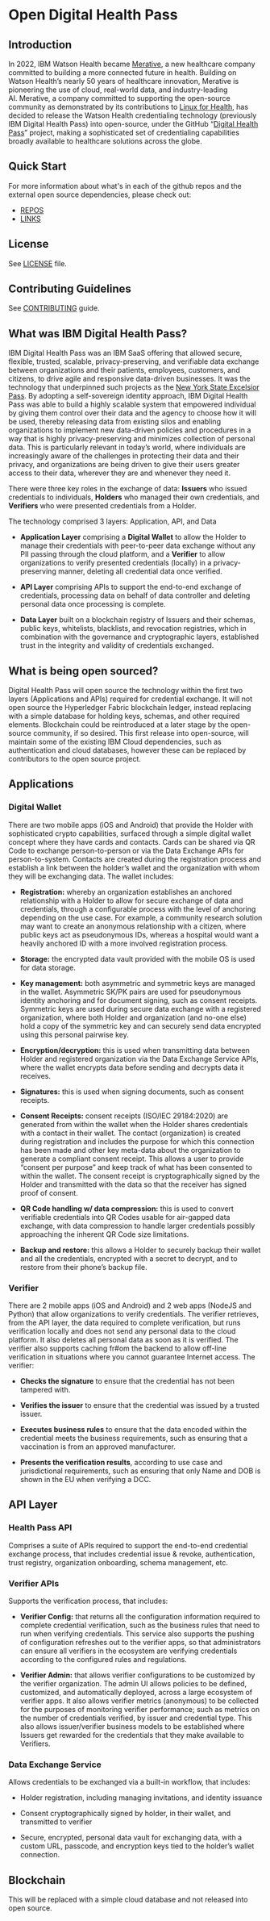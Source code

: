 # Open Digital Health Pass

## Introduction

In 2022, IBM Watson Health became [Merative](https://www.merative.com/), a new healthcare company committed to building a more connected future in health. Building on Watson Health’s nearly 50 years of healthcare innovation, Merative is pioneering the use of cloud, real-world data, and industry-leading AI. Merative, a company committed to supporting the open-source community as demonstrated by its contributions to [Linux for Health](https://linuxforhealth.github.io/docs/index.html), has decided to release the Watson Health credentialing technology (previously IBM Digital Health Pass) into open-source, under the GitHub “[Digital Health Pass](https://github.com/digitalhealthpass)” project, making a sophisticated set of credentialing capabilities broadly available to healthcare solutions across the globe.

## Quick Start

For more information about what's in each of the github repos and the external open source dependencies, please check out:
* [REPOS](./REPOS.md)
* [LINKS](./LINKS.md)

## License
See [LICENSE](LICENSE) file.

## Contributing Guidelines
See [CONTRIBUTING](CONTRIBUTING.md) guide.

## What was IBM Digital Health Pass?

IBM Digital Health Pass was an IBM SaaS offering that allowed secure, flexible, trusted, scalable, privacy-preserving, and verifiable data exchange between organizations and their patients, employees, customers, and citizens, to drive agile and responsive data-driven businesses. It was the technology that underpinned such projects as the [New York State Excelsior Pass](https://covid19vaccine.health.ny.gov/excelsior-pass-plus). By adopting a self-sovereign identity approach, IBM Digital Health Pass was able to build a highly scalable system that empowered individual by giving them control over their data and the agency to choose how it will be used, thereby releasing data from existing silos and enabling organizations to implement new data-driven policies and procedures in a way that is highly privacy-preserving and minimizes collection of personal data. This is particularly relevant in today’s world, where individuals are increasingly aware of the challenges in protecting their data and their privacy, and organizations are being driven to give their users greater access to their data, wherever they are and whenever they need it.

There were three key roles in the exchange of data: **Issuers** who issued credentials to individuals, **Holders** who managed their own credentials, and **Verifiers** who were presented credentials from a Holder.

The technology comprised 3 layers: Application, API, and Data

* **Application Layer** comprising a **Digital Wallet** to allow the Holder to manage their credentials with peer-to-peer data exchange without any PII passing through the cloud platform, and a **Verifier** to allow organizations to verify presented credentials (locally) in a privacy-preserving manner, deleting all credential data once verified.

* **API Layer** comprising APIs to support the end-to-end exchange of credentials, processing data on behalf of data controller and deleting personal data once processing is complete.

* **Data Layer** built on a blockchain registry of Issuers and their schemas, public keys, whitelists, blacklists, and revocation registries, which in combination with the governance and cryptographic layers, established trust in the integrity and validity of credentials exchanged.

## What is being open sourced?

Digital Health Pass will open source the technology within the first two layers (Applications and APIs) required for credential exchange. It will not open source the Hyperledger Fabric blockchain ledger, instead replacing with a simple database for holding keys, schemas, and other required elements. Blockchain could be reintroduced at a later stage by the open-source community, if so desired. This first release into open-source, will maintain some of the existing IBM Cloud dependencies, such as authentication and cloud databases, however these can be replaced by contributors to the open source project.

## Applications

### Digital Wallet

There are two mobile apps (iOS and Android) that provide the Holder with sophisticated crypto capabilities, surfaced through a simple digital wallet concept where they have cards and contacts. Cards can be shared via QR Code to exchange person-to-person or via the Data Exchange APIs for person-to-system. Contacts are created during the registration process and establish a link between the holder’s wallet and the organization with whom they will be exchanging data. The wallet includes:

* **Registration:** whereby an organization establishes an anchored relationship with a Holder to allow for secure exchange of data and credentials, through a configurable process with the level of anchoring depending on the use case. For example, a community research solution may want to create an anonymous relationship with a citizen, where public keys act as pseudonymous IDs, whereas a hospital would want a heavily anchored ID with a more involved registration process.

* **Storage:** the encrypted data vault provided with the mobile OS is used for data storage.

* **Key management:** both asymmetric and symmetric keys are managed in the wallet. Asymmetric SK/PK pairs are used for pseudonymous identity anchoring and for document signing, such as consent receipts. Symmetric keys are used during secure data exchange with a registered organization, where both Holder and organization (and no-one else) hold a copy of the symmetric key and can securely send data encrypted using this personal pairwise key.

* **Encryption/decryption:** this is used when transmitting data between Holder and registered organization via the Data Exchange Service APIs, where the wallet encrypts data before sending and decrypts data it receives.

* **Signatures:** this is used when signing documents, such as consent receipts.

* **Consent Receipts:** consent receipts (ISO/IEC 29184:2020) are generated from within the wallet when the Holder shares credentials with a contact in their wallet. The contact (organization) is created during registration and includes the purpose for which this connection has been made and other key meta-data about the organization to generate a compliant consent receipt. This allows a user to provide “consent per purpose” and keep track of what has been consented to within the wallet. The consent receipt is cryptographically signed by the Holder and transmitted with the data so that the receiver has signed proof of consent.

* **QR Code handling w/ data compression:** this is used to convert verifiable credentials into QR Codes usable for air-gapped data exchange, with data compression to handle larger credentials possibly approaching the inherent QR Code size limitations.

* **Backup and restore:** this allows a Holder to securely backup their wallet and all the credentials, encrypted with a secret to decrypt, and to restore from their phone’s backup file.

### Verifier

There are 2 mobile apps (iOS and Android) and 2 web apps (NodeJS and Python) that allow organizations to verify credentials. The verifier retrieves, from the API layer, the data required to complete verification, but runs verification locally and does not send any personal data to the cloud platform. It also deletes all personal data as soon as it is verified. The verifier also supports caching fr#om the backend to allow off-line verification in situations where you cannot guarantee Internet access. The verifier:

* **Checks the signature** to ensure that the credential has not been tampered with.

* **Verifies the issuer** to ensure that the credential was issued by a trusted issuer.

* **Executes business rules** to ensure that the data encoded within the credential meets the business requirements, such as ensuring that a vaccination is from an approved manufacturer.

* **Presents the verification results**, according to use case and jurisdictional requirements, such as ensuring that only Name and DOB is shown in the EU when verifying a DCC.

## API Layer

### Health Pass API

Comprises a suite of APIs required to support the end-to-end credential exchange process, that includes credential issue & revoke, authentication, trust registry, organization onboarding, schema management, etc.

### Verifier APIs

Supports the verification process, that includes:

* **Verifier Config:** that returns all the configuration information required to complete credential verification, such as the business rules that need to run when verifying credentials. This service also supports the pushing of configuration refreshes out to the verifier apps, so that administrators can ensure all verifiers in the ecosystem are verifying credentials according to the configured rules and regulations.

* **Verifier Admin:** that allows verifier configurations to be customized by the verifier organization. The admin UI allows policies to be defined, customized, and automatically deployed, across a large ecosystem of verifier apps. It also allows verifier metrics (anonymous) to be collected for the purposes of monitoring verifier performance; such as metrics on the number of credentials verified, by issuer and credential type. This also allows issuer/verifier business models to be established where Issuers get rewarded for the credentials that they make available to Verifiers.

### Data Exchange Service

Allows credentials to be exchanged via a built-in workflow, that includes:

* Holder registration, including managing invitations, and identity issuance

* Consent cryptographically signed by holder, in their wallet, and transmitted to verifier

* Secure, encrypted, personal data vault for exchanging data, with a custom URL, passcode, and encryption keys tied to the holder’s wallet connection.

## Blockchain
This will be replaced with a simple cloud database and not released into open source.
